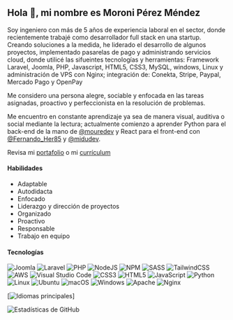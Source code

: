 <!--
https://arturssmirnovs.github.io/github-profile-readme-generator/
-->

## Hola 👋, mi nombre es Moroni Pérez Méndez

Soy ingeniero con más de 5 años de experiencia laboral en el sector, donde recientemente trabajé como desarrollador full stack en una startup. Creando soluciones a la medida, he liderado el desarrollo de algunos proyectos, implementado pasarelas de pago y administrando servicios cloud, donde utilicé las sifueintes tecnologías y herramientas: Framework Laravel, Joomla, PHP, Javascript, HTML5, CSS3, MySQL, windows, Linux y administración de VPS con Nginx; integración de: Conekta, Stripe, Paypal, Mercado Pago y OpenPay

Me considero una persona alegre, sociable y enfocada en las tareas asignadas, proactivo y perfeccionista en la resolución de problemas.

Me encuentro en constante aprendizaje ya sea de manera visual, auditiva o social mediante la lectura; actualmente comienzo a aprender Python para el back-end de la mano de [@mouredev](https://www.github.com/mouredev) y React para el front-end con [@Fernando_Her85](https://twitter.com/Fernando_Her85) y [@midudev](https://www.github.com/midudev).


Revisa mi
<a href="https://moroniperezm.com/" target="_blank" >portafolio</a> o mi <a href="https://cv.moroniperezm.com/" target="_blank" >currículum</a>

#### Habilidades  

- Adaptable
- Autodidacta
- Enfocado
- Liderazgo y dirección de proyectos
- Organizado
- Proactivo
- Responsable
- Trabajo en equipo

#### Tecnologías

![Joomla](https://img.shields.io/badge/joomla-%235091CD.svg?style=for-the-badge&logo=joomla&logoColor=white) ![Laravel](https://img.shields.io/badge/laravel-%23FF2D20.svg?style=for-the-badge&logo=laravel&logoColor=white) ![PHP](https://img.shields.io/badge/php-%23777BB4.svg?style=for-the-badge&logo=php&logoColor=white) ![NodeJS](https://img.shields.io/badge/node.js-6DA55F?style=for-the-badge&logo=node.js&logoColor=white) ![NPM](https://img.shields.io/badge/NPM-%23CB3837.svg?style=for-the-badge&logo=npm&logoColor=white) ![SASS](https://img.shields.io/badge/SASS-hotpink.svg?style=for-the-badge&logo=SASS&logoColor=white) ![TailwindCSS](https://img.shields.io/badge/tailwindcss-%2338B2AC.svg?style=for-the-badge&logo=tailwind-css&logoColor=white) ![AWS](https://img.shields.io/badge/AWS-%23FF9900.svg?style=for-the-badge&logo=amazon-aws&logoColor=white) ![Visual Studio Code](https://img.shields.io/badge/Visual%20Studio%20Code-0078d7.svg?style=for-the-badge&logo=visual-studio-code&logoColor=white) ![CSS3](https://img.shields.io/badge/css3-%231572B6.svg?style=for-the-badge&logo=css3&logoColor=white) ![HTML5](https://img.shields.io/badge/html5-%23E34F26.svg?style=for-the-badge&logo=html5&logoColor=white) ![JavaScript](https://img.shields.io/badge/javascript-%23323330.svg?style=for-the-badge&logo=javascript&logoColor=%23F7DF1E) ![Python](https://img.shields.io/badge/python-3670A0?style=for-the-badge&logo=python&logoColor=ffdd54) ![Linux](https://img.shields.io/badge/Linux-FCC624?style=for-the-badge&logo=linux&logoColor=black) ![Ubuntu](https://img.shields.io/badge/Ubuntu-E95420?style=for-the-badge&logo=ubuntu&logoColor=white) ![macOS](https://img.shields.io/badge/mac%20os-000000?style=for-the-badge&logo=macos&logoColor=F0F0F0) ![Windows](https://img.shields.io/badge/Windows-0078D6?style=for-the-badge&logo=windows&logoColor=white) ![Apache](https://img.shields.io/badge/apache-%23D42029.svg?style=for-the-badge&logo=apache&logoColor=white) ![Nginx](https://img.shields.io/badge/nginx-%23009639.svg?style=for-the-badge&logo=nginx&logoColor=white)



<!-- [![trophy](https://github-profile-trophy.vercel.app/?username=MoroPm)](https://github.com/ryo-ma/github-profile-trophy) -->


[![Idiomas principales](https://github-readme-stats.vercel.app/api/top-langs/?username=MoroPm&theme=radical)]
<!-- (https://github.com/MoroPm/github-readme-stats) -->

<!-- https://github.com/anuraghazra/github-readme-stats -->
![Estadísticas de GitHub](https://github-readme-stats.vercel.app/api?username=MoroPm&show_icons=true&theme=radical)
<!-- ![Estadísticas de GitHub](https://github-readme-stats.vercel.app/api?username=MoroPm&show_icons=true)   -->
<!-- ![Estadísticas de GitHub de MoroPm](https://github-readme-stats.vercel.app/api?username=MoroPm&hide=contribs,prs) -->

<!-- ![Estadísticas de racha de GitHub](https://streak-stats.demolab.com/?user=MoroPm) -->

